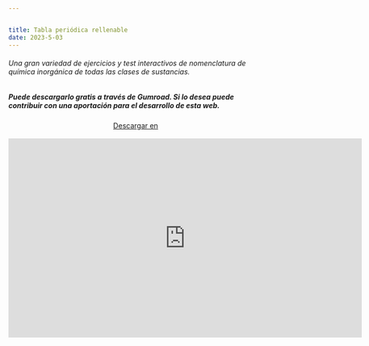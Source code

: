 ```yaml
---


title: Tabla periódica rellenable
date: 2023-5-03
---
```




###### Una gran variedad de ejercicios y test  interactivos de nomenclatura de química inorgánica de todas las clases de sustancias.

<!--more-->

##### Puede descargarlo gratis a través de Gumroad. Si lo desea puede contribuir con una aportación para el desarrollo de esta web.

<center>
<script src="https://gumroad.com/js/gumroad.js"></script><a class="gumroad-button" href="https://apicazorla.gumroad.com/l/whzmw">Descargar en</a>
</center>
&nbsp










<center>
<iframe
    width="700"
    height="395"
    src="https://www.dropbox.com/scl/fi/u7aertckjku1xapi1l9qn/Tabla_periodica_rellenable-Hecho-con-Clipchamp.mp4?rlkey=tum77k269iqbrxwwmdhz7qid2&raw=1"
    frameborder="0"
    allow="autoplay; encrypted-media"
    allowfullscreen
>
</iframe>
</center>
